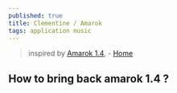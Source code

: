 ```yaml
---
published: true
title: Clementine / Amarok
tags: application music
---
```

> inspired by [Amarok 1.4](https://amarok.kde.org/), - [Home](https://www.clementine-player.org/)

## How to bring back amarok 1.4 ?
